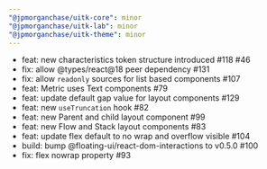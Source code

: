 ```yaml
---
"@jpmorganchase/uitk-core": minor
"@jpmorganchase/uitk-lab": minor
"@jpmorganchase/uitk-theme": minor
---
```


- feat: new characteristics token structure introduced #118 #46
- fix: allow @types/react@18 peer dependency #131
- fix: allow `readonly` sources for list based components #107
- feat: Metric uses Text components #79
- feat: update default gap value for layout components #129
- feat: new `useTruncation` hook #82
- feat: new Parent and child layout component #99
- feat: new Flow and Stack layout components #83
- feat: update flex default to no wrap and overflow visible #104
- build: bump @floating-ui/react-dom-interactions to v0.5.0 #100
- fix: flex nowrap property #93
